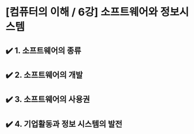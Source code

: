 # [컴퓨터의 이해 / 6강] 소프트웨어와 정보시스템

## ✔️ 1. 소프트웨어의 종류

## ✔️ 2. 소프트웨어의 개발

## ✔️ 3. 소프트웨어의 사용권

## ✔️ 4. 기업활동과 정보 시스템의 발전
